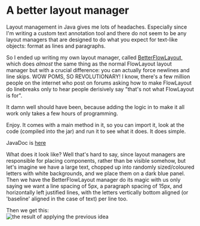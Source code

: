 # A better layout manager

Layout management in Java gives me lots of headaches. Especially since I'm writing a custom text annotation tool and there do not seem to be any layout managers that are designed to do what you expect for text-like objects: format as lines and paragraphs.

So I ended up writing my own layout manager, called <a href="downloads/BetterFlowLayout/BetterFlowLayout.jar">BetterFlowLayout,</a> which does *almost* the same thing as the normal FlowLayout layout manager but with a crucial difference: you can actually force newlines and line skips. WOW POMS, SO REVOLUTIONARY! I know, there's a few million people on the internet who post on forums asking how to make FlowLayout do linebreaks only to hear people derisively say "that's not what FlowLayout is for".

It damn well should have been, because adding the logic in to make it all work only takes a few hours of programming.

Enjoy. It comes with a main method in it, so you can import it, look at the code (compiled into the jar) and run it to see what it does. It does simple.

JavaDoc is <a href="downloads/BetterFlowLayout/javadoc" target="_blank">here</a>

What does it look like? Well that's hard to say, since layout managers are responsible for placing components, rather than be visible somehow, but let's imagine we have a large text, chopped up into randomly sized/coloured letters with white backgrounds, and we place them on a dark blue panel. Then we have the BetterFlowLayout manager do its magic with us only saying we want a line spacing of 5px, a paragraph spacing of 15px, and horizontally left justified lines, with the letters vertically bottom aligned (or 'baseline' aligned in the case of text) per line too.

Then we get this:<br><img src="images/BetterFlowLayout.jpg" alt="the result of applying the previous idea" border="0"/>